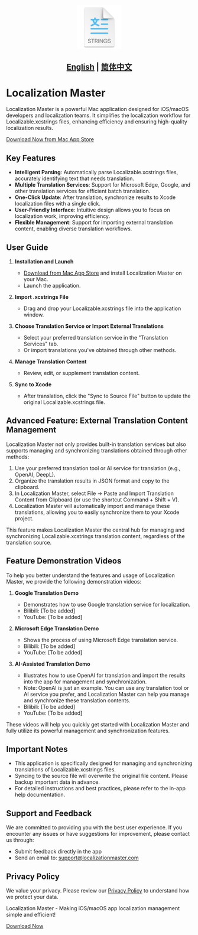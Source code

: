 <p align="center">
  <img src="assets/logo.png" height=120>
</p>

## <div align="center"><b><a href="README.md">English</a> | <a href="README_CN.md">简体中文</a></b></div>


# Localization Master

Localization Master is a powerful Mac application designed for iOS/macOS developers and localization teams. It simplifies the localization workflow for Localizable.xcstrings files, enhancing efficiency and ensuring high-quality localization results.

[Download Now from Mac App Store](https://apps.apple.com/us/app/localization-master/id6504154553?mt=12)

## Key Features

- **Intelligent Parsing**: Automatically parse Localizable.xcstrings files, accurately identifying text that needs translation.
- **Multiple Translation Services**: Support for Microsoft Edge, Google, and other translation services for efficient batch translation.
- **One-Click Update**: After translation, synchronize results to Xcode localization files with a single click.
- **User-Friendly Interface**: Intuitive design allows you to focus on localization work, improving efficiency.
- **Flexible Management**: Support for importing external translation content, enabling diverse translation workflows.

## User Guide

1. **Installation and Launch**
   - [Download from Mac App Store](https://apps.apple.com/us/app/localization-master/id6504154553?mt=12) and install Localization Master on your Mac.
   - Launch the application.

2. **Import .xcstrings File**
   - Drag and drop your Localizable.xcstrings file into the application window.

3. **Choose Translation Service or Import External Translations**
   - Select your preferred translation service in the "Translation Services" tab.
   - Or import translations you've obtained through other methods.

4. **Manage Translation Content**
   - Review, edit, or supplement translation content.

5. **Sync to Xcode**
   - After translation, click the "Sync to Source File" button to update the original Localizable.xcstrings file.

## Advanced Feature: External Translation Content Management

Localization Master not only provides built-in translation services but also supports managing and synchronizing translations obtained through other methods:

1. Use your preferred translation tool or AI service for translation (e.g., OpenAI, DeepL).
2. Organize the translation results in JSON format and copy to the clipboard.
3. In Localization Master, select File -> Paste and Import Translation Content from Clipboard (or use the shortcut Command + Shift + V).
4. Localization Master will automatically import and manage these translations, allowing you to easily synchronize them to your Xcode project.

This feature makes Localization Master the central hub for managing and synchronizing Localizable.xcstrings translation content, regardless of the translation source.

## Feature Demonstration Videos

To help you better understand the features and usage of Localization Master, we provide the following demonstration videos:

1. **Google Translation Demo**
   - Demonstrates how to use Google translation service for localization.
   - Bilibili: [To be added]
   - YouTube: [To be added]

2. **Microsoft Edge Translation Demo**
   - Shows the process of using Microsoft Edge translation service.
   - Bilibili: [To be added]
   - YouTube: [To be added]

3. **AI-Assisted Translation Demo**
   - Illustrates how to use OpenAI for translation and import the results into the app for management and synchronization.
   - Note: OpenAI is just an example. You can use any translation tool or AI service you prefer, and Localization Master can help you manage and synchronize these translation contents.
   - Bilibili: [To be added]
   - YouTube: [To be added]

These videos will help you quickly get started with Localization Master and fully utilize its powerful management and synchronization features.

## Important Notes

- This application is specifically designed for managing and synchronizing translations of Localizable.xcstrings files.
- Syncing to the source file will overwrite the original file content. Please backup important data in advance.
- For detailed instructions and best practices, please refer to the in-app help documentation.

## Support and Feedback

We are committed to providing you with the best user experience. If you encounter any issues or have suggestions for improvement, please contact us through:

- Submit feedback directly in the app
- Send an email to: [support@localizationmaster.com](mailto:support@localizationmaster.com)

## Privacy Policy

We value your privacy. Please review our [Privacy Policy](https://www.localizationmaster.com/privacy) to understand how we protect your data.

Localization Master - Making iOS/macOS app localization management simple and efficient!

[Download Now](https://apps.apple.com/us/app/localization-master/id6504154553?mt=12)

